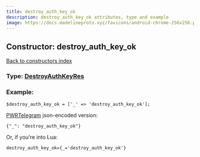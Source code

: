 ```yaml
---
title: destroy_auth_key_ok
description: destroy_auth_key_ok attributes, type and example
image: https://docs.madelineproto.xyz/favicons/android-chrome-256x256.png
---
```

## Constructor: destroy\_auth\_key\_ok  
[Back to constructors index](index.md)






### Type: [DestroyAuthKeyRes](../types/DestroyAuthKeyRes.md)


### Example:

```
$destroy_auth_key_ok = ['_' => 'destroy_auth_key_ok'];
```  

[PWRTelegram](https://pwrtelegram.xyz) json-encoded version:

```
{"_": "destroy_auth_key_ok"}
```


Or, if you're into Lua:  


```
destroy_auth_key_ok={_='destroy_auth_key_ok'}

```


